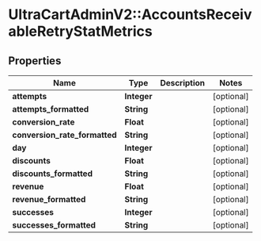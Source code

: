 # UltraCartAdminV2::AccountsReceivableRetryStatMetrics

## Properties
Name | Type | Description | Notes
------------ | ------------- | ------------- | -------------
**attempts** | **Integer** |  | [optional] 
**attempts_formatted** | **String** |  | [optional] 
**conversion_rate** | **Float** |  | [optional] 
**conversion_rate_formatted** | **String** |  | [optional] 
**day** | **Integer** |  | [optional] 
**discounts** | **Float** |  | [optional] 
**discounts_formatted** | **String** |  | [optional] 
**revenue** | **Float** |  | [optional] 
**revenue_formatted** | **String** |  | [optional] 
**successes** | **Integer** |  | [optional] 
**successes_formatted** | **String** |  | [optional] 


